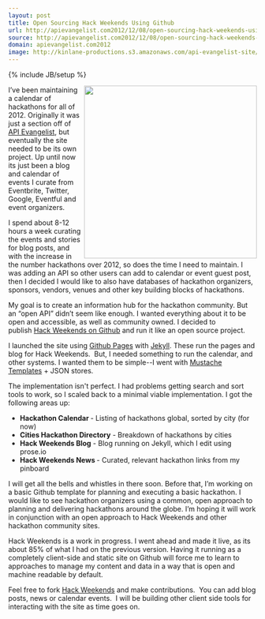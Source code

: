 ```yaml
---
layout: post
title: Open Sourcing Hack Weekends Using Github
url: http://apievangelist.com2012/12/08/open-sourcing-hack-weekends-using-github/
source: http://apievangelist.com2012/12/08/open-sourcing-hack-weekends-using-github/
domain: apievangelist.com2012
image: http://kinlane-productions.s3.amazonaws.com/api-evangelist-site/blog/Tag-Cloud-Hack-Weekends-Github.png
---
```

{% include JB/setup %}
<p><a href="http://hackweekends.com/index.html" target="_blank"><img src="https://s3.amazonaws.com/kinlane-productions/hackweekends/Tag-Cloud-Hack-Weekends-Github.png" alt="" width="350" align="right" /></a></p>
<p>I&rsquo;ve been maintaining a calendar of hackathons for all of 2012.  Originally it was just a section off of <a title="API Evangelist" href="http://apievangelist.com">API Evangelist</a>, but eventually the site needed to be its own project.  Up until now its just been a blog and calendar of events I curate from Eventbrite, Twitter, Google, Eventful and event organizers.</p>
<p>I spend about 8-12 hours a week curating the events and stories for blog posts, and with the increase in the number hackathons over 2012, so does the time I need to maintain.  I was adding an API so other users can add to calendar or event guest post, then I decided I would like to also have databases of hackathon organizers, sponsors, vendors, venues and other key building blocks of hackathons.</p>
<p>My goal is to create an information hub for the hackathon community.  But an &ldquo;open API&rdquo; didn&rsquo;t seem like enough.  I wanted everything about it to be open and accessible, as well as community owned.  I decided to publish&nbsp;<a title="Hack Weekends" href="http://hackweekends.com/index.html">Hack Weekends on Github</a> and run it like an open source project.</p>
<p>I launched the site using <a title="Github Pages" href="http://pages.github.com/">Github Pages</a> with <a title="Jekyll" href="https://github.com/mojombo/jekyll">Jekyll</a>.  These run the pages and blog for Hack Weekends. &nbsp;But, I needed something to run the calendar, and other systems.   I wanted them to be simple--I went with <a href="http://mustache.github.com/">Mustache Templates</a> + JSON stores.</p>
<p>The implementation isn't perfect.   I had problems getting search and sort tools to work, so I scaled back to a minimal viable implementation.  I got the following areas up:</p>
<ul class="mainlist">
<li><strong>Hackathon Calendar </strong>- Listing of hackathons global, sorted by city (for now)</li>
<li><strong>Cities Hackathon Directory</strong> - Breakdown of hackathons by cities</li>
<li><strong>Hack Weekends Blog</strong> - Blog running on Jekyll, which I edit using prose.io</li>
<li><strong>Hack Weekends News </strong>- Curated, relevant hackathon links from my pinboard</li>
</ul>
<p>I will get all the bells and whistles in there soon. Before that, I&rsquo;m working on a basic Github template for planning and executing a basic hackathon.  I would like to see hackathon organizers using a common, open approach to planning and delivering hackathons around the globe.  I&rsquo;m hoping it will work in conjunction with an open approach to Hack Weekends and other hackathon community sites.</p>
<p>Hack Weekends is a work in progress.  I went ahead and made it live, as its about 85% of what I had on the previous version.  Having it running as a completely client-side and static site on Github will force me to learn to approaches to manage my content and data in a way that is open and machine readable by default. &nbsp;</p>
<p>Feel free to fork <a href="https://github.com/kinlane/hack-weekends">Hack Weekends</a> and make contributions. &nbsp;You can add blog posts, news or calendar events. &nbsp;I will be building other client side tools for interacting with the site as time goes on. &nbsp;</p>
